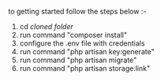 to getting started follow the steps below :-
1. cd *cloned folder*
2. run command "composer install"
3. configure the .env file with credentials
4. run command "php artisan key:generate"
5. run command "php artisan migrate"
6. run command "php artisan storage:link"
